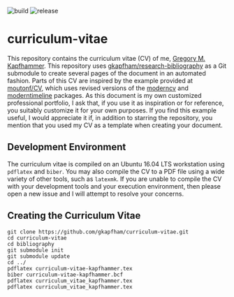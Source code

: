 ![build](https://github.com/gkapfham/curriculum-vitae/workflows/build/badge.svg) ![release](https://github.com/gkapfham/curriculum-vitae/workflows/release/badge.svg)

# curriculum-vitae

This repository contains the curriculum vitae (CV) of me, [Gregory M.
Kapfhammer](https://www.gregorykapfhammer.com/). This repository uses
[gkapfham/research-bibliography](https://github.com/gkapfham/research-bibliography)
as a Git submodule to create several pages of the document in an automated
fashion. Parts of this CV are inspired by the example provided at
[moutonf/CV](https://github.com/moutonf/CV), which uses revised versions of the
[moderncv](https://www.ctan.org/pkg/moderncv) and
[moderntimeline](https://github.com/raphink/moderntimeline) packages. As this
document is my own customized professional portfolio, I ask that, if you use it
as inspiration or for reference, you suitably customize it for your own
purposes. If you find this example useful, I would appreciate it if, in addition
to starring the repository, you mention that you used my CV as a template when
creating your document.

## Development Environment

The curriculum vitae is compiled on an Ubuntu 16.04 LTS workstation using
`pdflatex` and `biber`. You may also compile the CV to a PDF file using a wide
variety of other tools, such as `latexmk`. If you are unable to compile the CV
with your development tools and your execution environment, then please open a
new issue and I will attempt to resolve your concerns.

## Creating the Curriculum Vitae

```shell
git clone https://github.com/gkapfham/curriculum-vitae.git
cd curriculum-vitae
cd bibliography
git submodule init
git submodule update
cd ../
pdflatex curriculum-vitae-kapfhammer.tex
biber curriculum-vitae-kapfhammer.bcf
pdflatex curriculum_vitae_kapfhammer.tex
pdflatex curriculum_vitae_kapfhammer.tex
```
